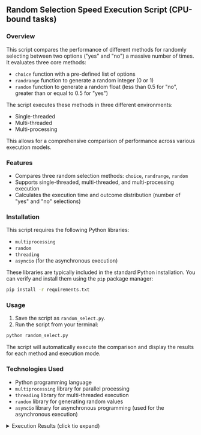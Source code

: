 

## Random Selection Speed Execution Script (CPU-bound tasks)

### Overview

This script compares the performance of different methods for randomly selecting between two options ("yes" and "no") a massive number of times. It evaluates three core methods:

* `choice` function with a pre-defined list of options
* `randrange` function to generate a random integer (0 or 1)
* `random` function to generate a random float (less than 0.5 for "no", greater than or equal to 0.5 for "yes")

The script executes these methods in three different environments:

* Single-threaded
* Multi-threaded
* Multi-processing

This allows for a comprehensive comparison of performance across various execution models.

### Features

* Compares three random selection methods: `choice`, `randrange`, `random`
* Supports single-threaded, multi-threaded, and multi-processing execution
* Calculates the execution time and outcome distribution (number of "yes" and "no" selections)

### Installation

This script requires the following Python libraries:

* `multiprocessing`
* `random`
* `threading`
* `asyncio` (for the asynchronous execution)

These libraries are typically included in the standard Python installation. You can verify and install them using the `pip` package manager:

```bash
pip install -r requirements.txt
```


### Usage

1. Save the script as `random_select.py`.
2. Run the script from your terminal:

```bash
python random_select.py
```

The script will automatically execute the comparison and display the results for each method and execution mode.

### Technologies Used

* Python programming language
* `multiprocessing` library for parallel processing
* `threading` library for multi-threaded execution
* `random` library for generating random values
* `asyncio` library for asynchronous programming (used for the asynchronous execution)


<details>

<summary>Execution Results (click tio expand)</summary>

**Mac with M1**

```
Single-threaded choice: 23.19 sec
yes: 50005287, no: 49994713
Single-threaded randrange: 21.13 sec
yes: 49997033, no: 50002967
Single-threaded random: 5.62 sec
yes: 50004773, no: 49995227

Multi-threaded choice: 23.73 sec
yes: 49999124, no: 50000876
Multi-threaded randrange: 21.30 sec
yes: 50004134, no: 49995866
Multi-threaded random: 5.51 sec
yes: 50004663, no: 49995337

CPU count: 8
Multi-processing choice: 4.85 sec
yes: 49999987, no: 50000013
Multi-processing randrange: 4.39 sec
yes: 50009667, no: 49990333
Multi-processing random: 1.27 sec
yes: 50003205, no: 49996795

async
Async random async: 5.51 sec
yes: 49995906, no: 50004094
```

**Windows 11 on Intel i5-8500T**

```
Single-threaded choice: 41.88 sec
yes: 50000746, no: 49999254
Single-threaded randrange: 44.21 sec
yes: 50003825, no: 49996175
Single-threaded random: 11.41 sec
yes: 50004322, no: 49995678

Multi-threaded choice: 40.88 sec
yes: 49999690, no: 50000310
Multi-threaded randrange: 43.36 sec
yes: 49995894, no: 50004106
Multi-threaded random: 11.46 sec
yes: 50003137, no: 49996863

CPU count: 6
Multi-processing choice: 9.69 sec
yes: 50008809, no: 49991187
Multi-processing randrange: 10.34 sec
yes: 49989394, no: 50010602
Multi-processing random: 2.85 sec
yes: 49995572, no: 50004424

async
Async random async: 11.40 sec
yes: 49996877, no: 50003123
```


**Python 3.11.8 on Ubuntu 22.04 with Intel i5-8500T**

```
Single-threaded choice: 29.56 sec
yes: 49997575, no: 50002425
Single-threaded randrange: 31.43 sec
yes: 49996034, no: 50003966
Single-threaded random: 7.87 sec
yes: 50010426, no: 49989574

Multi-threaded choice: 42.30 sec
yes: 49991732, no: 50008268
Multi-threaded randrange: 44.60 sec
yes: 50000429, no: 49999571
Multi-threaded random: 9.05 sec
yes: 50008182, no: 49991818

CPU count: 6
Multi-processing choice: 5.83 sec
yes: 50009441, no: 49990555
Multi-processing randrange: 6.17 sec
yes: 50006118, no: 49993878
Multi-processing random: 1.48 sec
yes: 50009849, no: 49990147

async
Async random async: 7.94 sec
yes: 49992179, no: 50007821
```
</details>
